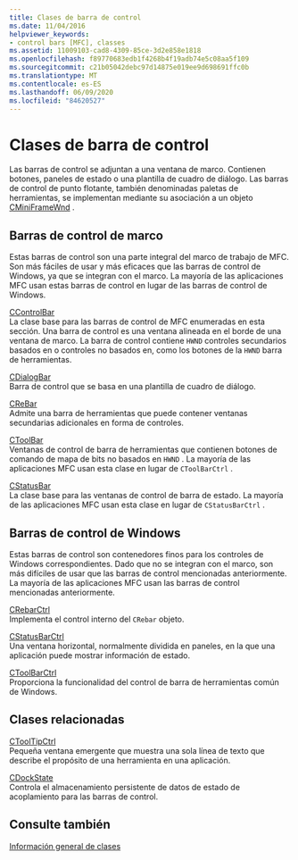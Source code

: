 ```yaml
---
title: Clases de barra de control
ms.date: 11/04/2016
helpviewer_keywords:
- control bars [MFC], classes
ms.assetid: 11009103-cad8-4309-85ce-3d2e858e1818
ms.openlocfilehash: f89770683edb1f4268b4f19adb74e5c08aa5f109
ms.sourcegitcommit: c21b05042debc97d14875e019ee9d698691ffc0b
ms.translationtype: MT
ms.contentlocale: es-ES
ms.lasthandoff: 06/09/2020
ms.locfileid: "84620527"
---
```

# <a name="control-bar-classes"></a>Clases de barra de control

Las barras de control se adjuntan a una ventana de marco. Contienen botones, paneles de estado o una plantilla de cuadro de diálogo. Las barras de control de punto flotante, también denominadas paletas de herramientas, se implementan mediante su asociación a un objeto [CMiniFrameWnd](reference/cminiframewnd-class.md) .

## <a name="framework-control-bars"></a>Barras de control de marco

Estas barras de control son una parte integral del marco de trabajo de MFC. Son más fáciles de usar y más eficaces que las barras de control de Windows, ya que se integran con el marco. La mayoría de las aplicaciones MFC usan estas barras de control en lugar de las barras de control de Windows.

[CControlBar](reference/ccontrolbar-class.md)<br/>
La clase base para las barras de control de MFC enumeradas en esta sección. Una barra de control es una ventana alineada en el borde de una ventana de marco. La barra de control contiene `HWND` controles secundarios basados en o controles no basados en, como los botones de la `HWND` barra de herramientas.

[CDialogBar](reference/cdialogbar-class.md)<br/>
Barra de control que se basa en una plantilla de cuadro de diálogo.

[CReBar](reference/crebar-class.md)<br/>
Admite una barra de herramientas que puede contener ventanas secundarias adicionales en forma de controles.

[CToolBar](reference/ctoolbar-class.md)<br/>
Ventanas de control de barra de herramientas que contienen botones de comando de mapa de bits no basados en `HWND` . La mayoría de las aplicaciones MFC usan esta clase en lugar de `CToolBarCtrl` .

[CStatusBar](reference/cstatusbar-class.md)<br/>
La clase base para las ventanas de control de barra de estado. La mayoría de las aplicaciones MFC usan esta clase en lugar de `CStatusBarCtrl` .

## <a name="windows-control-bars"></a>Barras de control de Windows

Estas barras de control son contenedores finos para los controles de Windows correspondientes. Dado que no se integran con el marco, son más difíciles de usar que las barras de control mencionadas anteriormente. La mayoría de las aplicaciones MFC usan las barras de control mencionadas anteriormente.

[CRebarCtrl](reference/crebarctrl-class.md)<br/>
Implementa el control interno del `CRebar` objeto.

[CStatusBarCtrl](reference/cstatusbarctrl-class.md)<br/>
Una ventana horizontal, normalmente dividida en paneles, en la que una aplicación puede mostrar información de estado.

[CToolBarCtrl](reference/ctoolbarctrl-class.md)<br/>
Proporciona la funcionalidad del control de barra de herramientas común de Windows.

## <a name="related-classes"></a>Clases relacionadas

[CToolTipCtrl](reference/ctooltipctrl-class.md)<br/>
Pequeña ventana emergente que muestra una sola línea de texto que describe el propósito de una herramienta en una aplicación.

[CDockState](reference/cdockstate-class.md)<br/>
Controla el almacenamiento persistente de datos de estado de acoplamiento para las barras de control.

## <a name="see-also"></a>Consulte también

[Información general de clases](class-library-overview.md)
